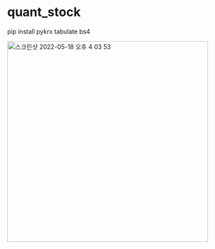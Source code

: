 # quant_stock
pip install pykrx tabulate bs4



<img width="460" alt="스크린샷 2022-05-18 오후 4 03 53" src="https://user-images.githubusercontent.com/65943751/168978022-3f539205-658a-4d11-ba72-ca56bc9ee32d.png">

